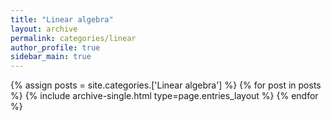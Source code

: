 ```yaml
---
title: "Linear algebra"
layout: archive
permalink: categories/linear
author_profile: true
sidebar_main: true
---
```


{% assign posts = site.categories.['Linear algebra'] %}
{% for post in posts %} {% include archive-single.html type=page.entries_layout %} {% endfor %}